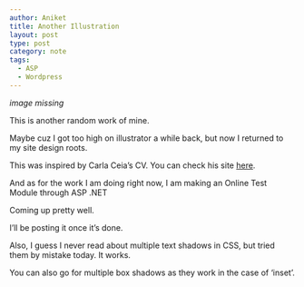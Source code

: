 ```yaml
---
author: Aniket
title: Another Illustration
layout: post
type: post
category: note
tags:
  - ASP
  - Wordpress
---
```


_image missing_

This is another random work of mine.

Maybe cuz I got too high on illustrator a while back, but now I returned to my site design roots.

This was inspired by Carla Ceia’s CV. You can check his site [here][1].

And as for the work I am doing right now, I am making an Online Test Module through ASP .NET

Coming up pretty well.

I’ll be posting it once it’s done.

Also, I guess I never read about multiple text shadows in CSS, but tried them by mistake today. It works.

You can also go for multiple box shadows as they work in the case of ‘inset’.

 [1]: http://hauntedcathouse.org "Haunted Cathouse"